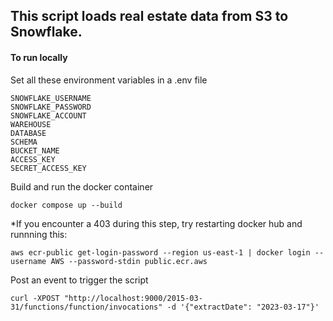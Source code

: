 ## This script loads real estate data from S3 to Snowflake.

#### To run locally

Set all these environment variables in a .env file

```
SNOWFLAKE_USERNAME
SNOWFLAKE_PASSWORD
SNOWFLAKE_ACCOUNT
WAREHOUSE
DATABASE
SCHEMA
BUCKET_NAME
ACCESS_KEY
SECRET_ACCESS_KEY
```

Build and run the docker container

`docker compose up --build`

*If you encounter a 403 during this step, try restarting docker hub and runnning this:

`aws ecr-public get-login-password --region us-east-1 | docker login --username AWS --password-stdin public.ecr.aws`

Post an event to trigger the script

`curl -XPOST "http://localhost:9000/2015-03-31/functions/function/invocations" -d '{"extractDate": "2023-03-17"}'`


